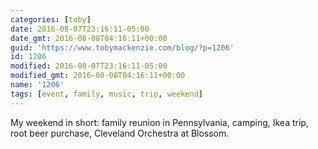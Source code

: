 ```yaml
---
categories: [toby]
date: 2016-08-07T23:16:11-05:00
date_gmt: 2016-08-08T04:16:11+00:00
guid: 'https://www.tobymackenzie.com/blog/?p=1206'
id: 1206
modified: 2016-08-07T23:16:11-05:00
modified_gmt: 2016-08-08T04:16:11+00:00
name: '1206'
tags: [event, family, music, trip, weekend]
---
```


My weekend in short:  family reunion in Pennsylvania, camping, Ikea trip, root beer purchase, Cleveland Orchestra at Blossom.
